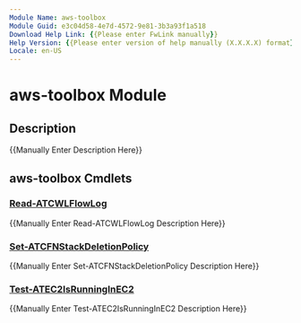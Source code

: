 ```yaml
---
Module Name: aws-toolbox
Module Guid: e3c04d58-4e7d-4572-9e81-3b3a93f1a518
Download Help Link: {{Please enter FwLink manually}}
Help Version: {{Please enter version of help manually (X.X.X.X) format}}
Locale: en-US
---
```


# aws-toolbox Module
## Description
{{Manually Enter Description Here}}

## aws-toolbox Cmdlets
### [Read-ATCWLFlowLog](Read-ATCWLFlowLog.md)
{{Manually Enter Read-ATCWLFlowLog Description Here}}

### [Set-ATCFNStackDeletionPolicy](Set-ATCFNStackDeletionPolicy.md)
{{Manually Enter Set-ATCFNStackDeletionPolicy Description Here}}

### [Test-ATEC2IsRunningInEC2](Test-ATEC2IsRunningInEC2.md)
{{Manually Enter Test-ATEC2IsRunningInEC2 Description Here}}

